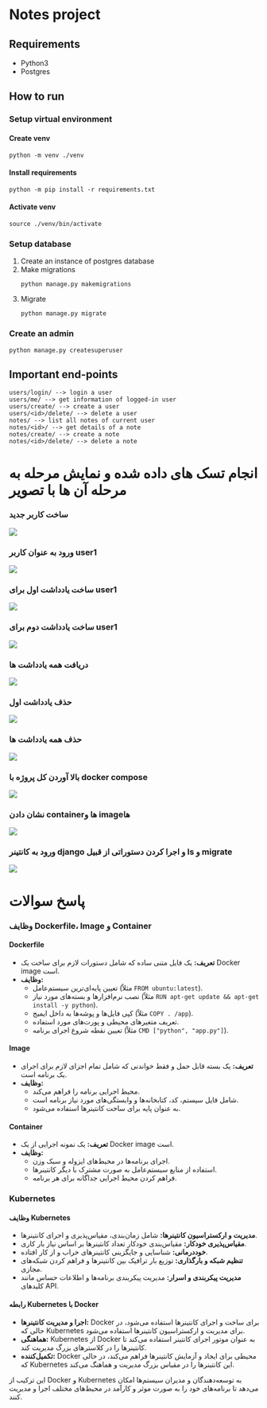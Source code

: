 # Notes project

## Requirements
- Python3
- Postgres

## How to run

### Setup virtual environment

#### Create venv
```
python -m venv ./venv
```

#### Install requirements
```
python -m pip install -r requirements.txt
```

#### Activate venv
```
source ./venv/bin/activate
```

### Setup database
1. Create an instance of postgres database
2. Make migrations
    ```
    python manage.py makemigrations
    ```
3. Migrate
    ```
    python manage.py migrate
    ```

### Create an admin
```
python manage.py createsuperuser
```

## Important end-points
```
users/login/ --> login a user
users/me/ --> get information of logged-in user
users/create/ --> create a user
users/<id>/delete/ --> delete a user
notes/ --> list all notes of current user
notes/<id>/ --> get details of a note
notes/create/ --> create a note
notes/<id>/delete/ --> delete a note
```
# انجام تسک های داده شده و نمایش مرحله به مرحله آن ها با تصویر
### ساخت کاربر جدید
<img src="./pic/1.png"/>

### ورود به عنوان کاربر user1
<img src="./pic/2.png"/>

### ساخت یادداشت اول برای user1
<img src="./pic/3.png"/>

### ساخت یادداشت دوم برای user1
<img src="./pic/4.png"/>

### دریافت همه یادداشت ها
<img src="./pic/5.png"/>

### حذف یادداشت اول
<img src="./pic/6.png"/>

### حذف همه یادداشت ها
<img src="./pic/7.png"/>

### بالا آوردن کل پروژه با docker compose
<img src="./pic/8.png"/>

###  نشان دادن containerها و imageها
<img src="./pic/9.png"/>

### ورود به کانتینر django و اجرا کردن دستوراتی از قبیل ls و migrate
<img src="./pic/10.png"/>


# پاسخ سوالات
### وظایف Dockerfile، Image و Container

#### Dockerfile
- **تعریف:** یک فایل متنی ساده که شامل دستورات لازم برای ساخت یک Docker image است.
- **وظایف:**
  - تعیین پایه‌ای‌ترین سیستم‌عامل (مثلاً `FROM ubuntu:latest`).
  - نصب نرم‌افزارها و بسته‌های مورد نیاز (مثلاً `RUN apt-get update && apt-get install -y python`).
  - کپی فایل‌ها و پوشه‌ها به داخل ایمیج (مثلاً `COPY . /app`).
  - تعریف متغیرهای محیطی و پورت‌های مورد استفاده.
  - تعیین نقطه شروع اجرای برنامه (مثلاً `CMD ["python", "app.py"]`).

#### Image
- **تعریف:** یک بسته قابل حمل و فقط خواندنی که شامل تمام اجزای لازم برای اجرای یک برنامه است.
- **وظایف:**
  - محیط اجرایی برنامه را فراهم می‌کند.
  - شامل فایل سیستم، کد، کتابخانه‌ها و وابستگی‌های مورد نیاز برنامه است.
  - به عنوان پایه برای ساخت کانتینرها استفاده می‌شود.

#### Container
- **تعریف:** یک نمونه اجرایی از یک Docker image است.
- **وظایف:**
  - اجرای برنامه‌ها در محیط‌های ایزوله و سبک وزن.
  - استفاده از منابع سیستم‌عامل به صورت مشترک با دیگر کانتینرها.
  - فراهم کردن محیط اجرایی جداگانه برای هر برنامه.

### Kubernetes
#### وظایف Kubernetes
- **مدیریت و ارکستراسیون کانتینرها:** شامل زمان‌بندی، مقیاس‌پذیری و اجرای کانتینرها.
- **مقیاس‌پذیری خودکار:** مقیاس‌بندی خودکار تعداد کانتینرها بر اساس نیاز بار کاری.
- **خوددرمانی:** شناسایی و جایگزینی کانتینرهای خراب و از کار افتاده.
- **تنظیم شبکه و بارگذاری:** توزیع بار ترافیک بین کانتینرها و فراهم کردن شبکه‌های مجازی.
- **مدیریت پیکربندی و اسرار:** مدیریت پیکربندی برنامه‌ها و اطلاعات حساس مانند کلیدهای API.

#### رابطه Kubernetes با Docker
- **اجرا و مدیریت کانتینرها:** Docker برای ساخت و اجرای کانتینرها استفاده می‌شود، در حالی که Kubernetes برای مدیریت و ارکستراسیون کانتینرها استفاده می‌شود.
- **هماهنگی:** Kubernetes از Docker به عنوان موتور اجرای کانتینر استفاده می‌کند تا کانتینرها را در کلاسترهای بزرگ مدیریت کند.
- **تکمیل‌کننده:** Docker محیطی برای ایجاد و آزمایش کانتینرها فراهم می‌کند، در حالی که Kubernetes این کانتینرها را در مقیاس بزرگ مدیریت و هماهنگ می‌کند.

این ترکیب از Docker و Kubernetes به توسعه‌دهندگان و مدیران سیستم‌ها امکان می‌دهد تا برنامه‌های خود را به صورت موثر و کارآمد در محیط‌های مختلف اجرا و مدیریت کنند.

